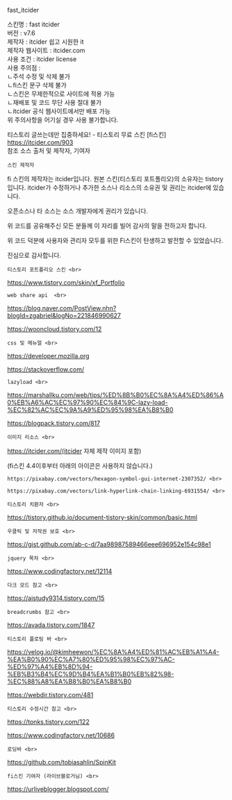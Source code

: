 fast_itcider

스킨명 : fast itcider<br>
버전 : v7.6<br>
제작자 : itcider 쉽고 시원한 it<br>
제작자 웹사이트 : itcider.com<br>
사용 조건 : itcider license<br>
사용 주의점 :<br>
ㄴ주석 수정 및 삭제 불가<br>
ㄴfi스킨 문구 삭제 불가<br>
ㄴ스킨은 무제한적으로 사이트에 적용 가능<br>
ㄴ재배포 및 코드 무단 사용 절대 불가<br>
ㄴitcider 공식 웹사이트에서만 배포 가능<br>
위 주의사항을 어기실 경우 사용 불가합니다.<br>

티스토리 글쓰는데만 집중하세요! - 티스토리 무료 스킨 [fi스킨] https://itcider.com/903<br>
참조 소스 출처 및 제작자, 기여자

    스킨 제작자


fi 스킨의 제작자는 itcider입니다. 원본 스킨(티스토리 포트폴리오)의 소유자는 tistory입니다. itcider가 수정하거나 추가한 소스나 리소스의 소유권 및 권리는 itcider에 있습니다.

오픈소스나 타 소스는 소스 개발자에게 권리가 있습니다.

 

위 코드를 공유해주신 모든 분들께 이 자리를 빌어 감사의 말을 전하고자 합니다.

위 코드 덕분에 사용자와 관리자 모두를 위한 Fi스킨이 탄생하고 발전할 수 있었습니다.

진심으로 감사합니다.

 

    티스토리 포트폴리오 스킨 <br>

https://www.tistory.com/skin/xf_Portfolio  <br>

    web share api  <br>

https://blog.naver.com/PostView.nhn?blogId=zgabriel&logNo=221846990627   <br>

https://wooncloud.tistory.com/12 <br>

    css 및 메뉴얼 <br>

https://developer.mozilla.org <br>

https://stackoverflow.com/ <br>

    lazyload <br>

https://marshallku.com/web/tips/%ED%8B%B0%EC%8A%A4%ED%86%A0%EB%A6%AC%EC%97%90%EC%84%9C-lazy-load-%EC%82%AC%EC%9A%A9%ED%95%98%EA%B8%B0 <br>

https://blogpack.tistory.com/817 <br>

    이미지 리소스 <br>

https://itcider.com/(itcider 자체 제작 이미지 포함) <br>

(fi스킨 4.4이후부터 아래의 아이콘은 사용하지 않습니다.) <br>

    https://pixabay.com/vectors/hexagon-symbol-gui-internet-2307352/ <br>

    https://pixabay.com/vectors/link-hyperlink-chain-linking-6931554/ <br>

    티스토리 치환자 <br>

https://tistory.github.io/document-tistory-skin/common/basic.html <br>

    우클릭 및 저작권 보호 <br>
   

https://gist.github.com/ab-c-d/7aa98987589466eee696952e154c98e1 <br>

    jquery 목차 <br>

https://www.codingfactory.net/12114 <br>

    다크 모드 참고 <br>

https://aistudy9314.tistory.com/15 <br>

    breadcrumbs 참고 <br>

https://avada.tistory.com/1847 <br>

    티스토리 플로팅 바 <br>

https://velog.io/@kimheewon/%EC%8A%A4%ED%81%AC%EB%A1%A4-%EA%B0%90%EC%A7%80%ED%95%98%EC%97%AC-%ED%97%A4%EB%8D%94-%EB%B3%B4%EC%9D%B4%EA%B1%B0%EB%82%98-%EC%88%A8%EA%B8%B0%EA%B8%B0 <br>

https://webdir.tistory.com/481 <br>

    티스토리 수정시간 참고 <br>

https://tonks.tistory.com/122 <br>

https://www.codingfactory.net/10686 <br>

    로딩바 <br>

https://github.com/tobiasahlin/SpinKit <br>

    fi스킨 기여자 (라이브블로거님) <br>

https://urliveblogger.blogspot.com/ <br>
